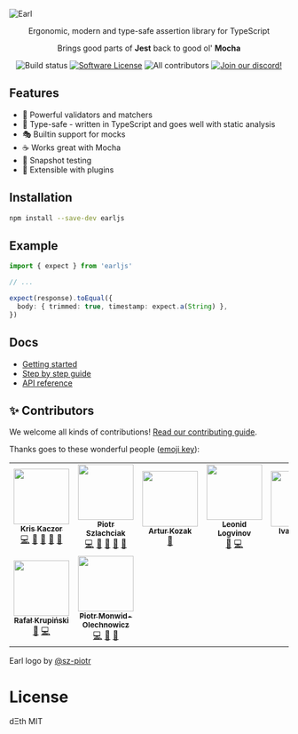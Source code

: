 ![Earl](https://raw.githubusercontent.com/earl-js/earl/master/gh-cover.png)

<p align="center">
  <p align="center">Ergonomic, modern and type-safe assertion library for TypeScript</p>
  <p align="center">Brings good parts of <b>Jest</b> back to good ol' <b>Mocha</b></p>
  <p align="center">
    <img alt="Build status" src="https://github.com/dethcrypto/earl/workflows/CI/badge.svg">
    <a href="/package.json"><img alt="Software License" src="https://img.shields.io/badge/license-MIT-brightgreen.svg?style=flat-square"></a>
    <img alt="All contributors" src="https://img.shields.io/badge/all_contributors-9-orange.svg?style=flat-square">
    <a href="https://discord.gg/wQDkeDgzgv"><img alt="Join our discord!" src="https://img.shields.io/discord/895381864922091630.svg?color=7289da&label=deth&logo=discord&style=flat-square"></a>
  </p>
</p>

## Features

- 💪 Powerful validators and matchers
- 🤖 Type-safe - written in TypeScript and goes well with static analysis
- 🎭 Builtin support for mocks
- ☕ Works great with Mocha
- 📸 Snapshot testing
- 🔌 Extensible with plugins

## Installation

```sh
npm install --save-dev earljs
```

## Example

```typescript
import { expect } from 'earljs'

// ...

expect(response).toEqual({
  body: { trimmed: true, timestamp: expect.a(String) },
})
```

## Docs

- [Getting started](https://earljs.dev/introduction/getting-started.html)
- [Step by step guide](https://earljs.dev/introduction/step-by-step-guide.html)
- [API reference](https://earljs.dev/api/api-reference.html)

## ✨ Contributors

We welcome all kinds of contributions!
[Read our contributing guide](./CONTRIBUTING.md).

Thanks goes to these wonderful people
([emoji key](https://allcontributors.org/docs/en/emoji-key)):

<!-- ALL-CONTRIBUTORS-LIST:START - Do not remove or modify this section -->
<!-- prettier-ignore-start -->
<!-- markdownlint-disable -->
<table>
  <tr>
    <td align="center"><a href="https://twitter.com/krzkaczor"><img src="https://avatars2.githubusercontent.com/u/1814312?v=4?s=100" width="100px;" alt=""/><br /><sub><b>Kris Kaczor</b></sub></a><br /><a href="https://github.com/earl-js/earl/commits?author=krzkaczor" title="Code">💻</a> <a href="#ideas-krzkaczor" title="Ideas, Planning, & Feedback">🤔</a> <a href="#design-krzkaczor" title="Design">🎨</a> <a href="https://github.com/earl-js/earl/commits?author=krzkaczor" title="Documentation">📖</a> <a href="#maintenance-krzkaczor" title="Maintenance">🚧</a></td>
    <td align="center"><a href="https://github.com/sz-piotr"><img src="https://avatars2.githubusercontent.com/u/17070569?v=4?s=100" width="100px;" alt=""/><br /><sub><b>Piotr Szlachciak</b></sub></a><br /><a href="https://github.com/earl-js/earl/commits?author=sz-piotr" title="Code">💻</a> <a href="#ideas-sz-piotr" title="Ideas, Planning, & Feedback">🤔</a> <a href="#design-sz-piotr" title="Design">🎨</a> <a href="https://github.com/earl-js/earl/commits?author=sz-piotr" title="Documentation">📖</a> <a href="#maintenance-sz-piotr" title="Maintenance">🚧</a></td>
    <td align="center"><a href="http://twitter.com/quezak2"><img src="https://avatars0.githubusercontent.com/u/666206?v=4?s=100" width="100px;" alt=""/><br /><sub><b>Artur Kozak</b></sub></a><br /><a href="#ideas-quezak" title="Ideas, Planning, & Feedback">🤔</a></td>
    <td align="center"><a href="https://github.com/LogvinovLeon"><img src="https://avatars1.githubusercontent.com/u/6204356?v=4?s=100" width="100px;" alt=""/><br /><sub><b>Leonid Logvinov</b></sub></a><br /><a href="https://github.com/earl-js/earl/commits?author=LogvinovLeon" title="Documentation">📖</a> <a href="https://github.com/earl-js/earl/commits?author=LogvinovLeon" title="Code">💻</a></td>
    <td align="center"><a href="https://pantas.net"><img src="https://avatars3.githubusercontent.com/u/4291324?v=4?s=100" width="100px;" alt=""/><br /><sub><b>Ivan Pantic</b></sub></a><br /><a href="https://github.com/earl-js/earl/commits?author=panta82" title="Documentation">📖</a></td>
    <td align="center"><a href="https://github.com/grzpab"><img src="https://avatars2.githubusercontent.com/u/35925521?v=4?s=100" width="100px;" alt=""/><br /><sub><b>grzpab</b></sub></a><br /><a href="https://github.com/earl-js/earl/commits?author=grzpab" title="Code">💻</a> <a href="https://github.com/earl-js/earl/commits?author=grzpab" title="Documentation">📖</a></td>
    <td align="center"><a href="https://github.com/krzysztof-jelski"><img src="https://avatars3.githubusercontent.com/u/430616?v=4?s=100" width="100px;" alt=""/><br /><sub><b>Krzysztof Jelski</b></sub></a><br /><a href="#ideas-krzysztof-jelski" title="Ideas, Planning, & Feedback">🤔</a></td>
  </tr>
  <tr>
    <td align="center"><a href="https://github.com/rkrupinski"><img src="https://avatars.githubusercontent.com/u/775177?v=4?s=100" width="100px;" alt=""/><br /><sub><b>Rafał Krupiński</b></sub></a><br /><a href="https://github.com/earl-js/earl/issues?q=author%3Arkrupinski" title="Bug reports">🐛</a> <a href="https://github.com/earl-js/earl/commits?author=rkrupinski" title="Code">💻</a></td>
    <td align="center"><a href="https://haspar.us/"><img src="https://avatars.githubusercontent.com/u/15332326?v=4?s=100" width="100px;" alt=""/><br /><sub><b>Piotr Monwid-Olechnowicz</b></sub></a><br /><a href="https://github.com/earl-js/earl/commits?author=hasparus" title="Code">💻</a> <a href="https://github.com/earl-js/earl/commits?author=hasparus" title="Documentation">📖</a> <a href="#maintenance-hasparus" title="Maintenance">🚧</a></td>
  </tr>
</table>

<!-- markdownlint-restore -->
<!-- prettier-ignore-end -->

<!-- ALL-CONTRIBUTORS-LIST:END -->

Earl logo by [@sz-piotr](https://github.com/sz-piotr)

# License

dΞth MIT
